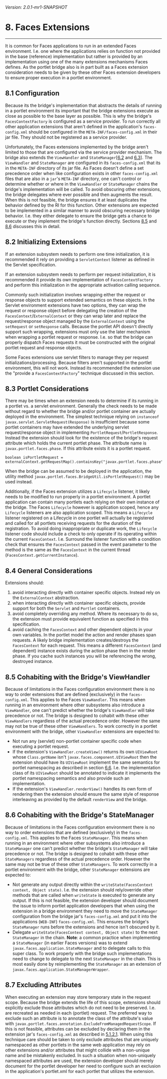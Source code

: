 _Version: 2.0.1-mr1-SNAPSHOT_

# 8. Faces Extensions

* * *

It is common for Faces applications to run in an extended Faces environment. I.e. one where the applications relies on
function not provided in the base (reference) implementation but rather is provided by an implementation using one of
the many extensions mechanisms Faces defines. As the portlet bridge also is in part built as a Faces extension
consideration needs to be given by these other Faces extension developers to ensure proper execution in a portlet
environment.

## <a name="8.1"></a>8.1 Configuration

Because its the bridge's implementation that abstracts the details of running in a portlet environment its important
that the bridge extensions execute as close as possible to the base layer as possible. This is why the bridge's
`FacesContextFactory` is configured as a service provider. To run correctly all other application extensions that aren't
defined in the application's `faces-config.xml` should be configured in the `META-INF/faces-config.xml` in their jar
file. They should not be registered as a service provider.

Unfortunately, the Faces extensions implemented by the bridge aren't limited to those that are configured via the
service provider mechanism. The bridge also extends the `ViewHandler` and
`StateManager`[[6.2](chapter-6-managing-faces.html#6.2) and [6.3](chapter-6-managing-faces.html#6.3)]. The `ViewHandler`
and `StateManager` are configured in its `faces-config.xml` that its in the `META-INF` directory of its jar file. As
Faces doesn't define a set precedence order when like configuration exists in other `faces-config.xml` files that are
also in a `jar`'s `META-INF` directory, one can't control or determine whether or where in the `ViewHandler` or
`StateManager` chains the bridge's implementation will be called. To avoid obscuring other extensions, the bridge
delegates where ever possible and then augments the result. When this is not feasible, the bridge ensures it at least
duplicates the behavior defined by the RI for this function. Other extensions are expected to be implemented in a
similar manner to avoid obscuring necessary bridge behavior. I.e. they either delegate to ensure the bridge gets a
chance to execute or they implement the bridge's function directly. Sections
[8.5](Chapter-8-Faces-Extensions-in-the-Bridge-Environment.html#8.5) and
[8.6](Chapter-8-Faces-Extensions-in-the-Bridge-Environment.html#8.6) discusses this in detail.

## <a name="8.2"></a>8.2 Initializing Extensions

If an extension subsystem needs to perform one time initialization, it is recommended it rely on providing a
`ServletContext` listener as defined in the Servlet specification.

If an extension subsystem needs to perform per request initialization, it is recommended it provide its own
implementation of `FacesContextFactory` and perform this initialization in the appropriate activation calling sequence.

Commonly such initialization involves wrapping either the request or response objects to support extended semantics on
these objects. In the Servlet environment extensions have two options, they can wrap the request or response object
before delegating the creation of the `FacesContext`/`ExternalContext` or they can wrap later and replace the
request/response object managed by the `ExternalContext` using the `setRequest` or `setResponse` calls. Because the
portlet API doesn't directly support such wrapping, extensions must only use the later mechanism when wrapping a portlet
request or response. I.e. so that the bridge can properly dispatch Faces requests it must be constructed with the
original portlet request and response objects.

Some Faces extensions use servlet filters to manage they per request initializations/processing. Because filters aren't
supported in the portlet environment, this will not work. Instead its recommended the extension use the "provide a
`FacesContextFactory`" technique discussed in this section.

## <a name="8.3"></a>8.3 Portlet Considerations

There may be times when an extension needs to determine if its running in a portlet vs. a servlet environment. Generally
the check needs to be made without regard to whether the bridge and/or portlet container are actually deployed in the
environment. The simplest technique relying on `instanceof javax.servlet.ServletRequest(Response)` is insufficient
because some portlet containers may have extended the underlying servlet request/response object in implementing
`PortletRequest`/`PortletResponse`. Instead the extension should look for the existence of the bridge's request
attribute which holds the current portlet phase. The attribute name is `javax.portlet.faces.phase`. If this attribute
exists it is a portlet request.

    boolean isPortletRequest = externalContext.getRequestMap().containsKey("javax.portlet.faces.phase");

When the bridge can be assumed to be deployed in the application, the utility method
`javax.portlet.faces.BridgeUtil.isPortletRequest()` may be used instead.

Additionally, if the Faces extension utilizes a `Lifecycle` listener, it likely needs to be modified to run properly in
a portlet environment. A portlet application can contain many portlets each relying on their own instance of the bridge.
The Faces `Lifecycle` however is application scoped, hence any `Lifecycle` listeners are also application scoped. This
means a `Lifecycle` listener registered on a Lifecycle in one portlet will actually be registered and called for all
portlets receiving requests for the duration of the registration. To avoid doing inappropriate or duplicate work, the
`Lifecycle` listener code should include a check to only operate if its operating within the current `FacesContext`.
I.e. Surround the listener function with a condition check that ensures the `FacesContext` passed in the event parameter
to the method is the same as the `FacesContext` in the current thread (`FacesContext.getCurrentInstance`).

## <a name="8.4"></a>8.4 General Considerations

Extensions should:

1. avoid interacting directly with container specific objects. Instead rely on the `ExternalContext` abstraction.
2. when interacting directly with container specific objects, provide support for both the `Servlet` and `Portlet`
containers.
3. avoid completely overriding any method. Where its necessary to do so, the extension must provide equivalent function
as specified in this specification.
4. avoid caching the `FacesContext` and other dependent objects in your own variables. In the portlet model the action
and render phases span requests. A likely bridge implementation creates/destroys the `FacesContext` for each request.
This means a different `FacesContext` (and dependent) instance exists during the action phase then in the render phase.
If you cache such instances you will be referencing the wrong, destroyed instance.

## <a name="8.5"></a>8.5 Cohabiting with the Bridge's ViewHandler

Because of limitations in the Faces configuration environment there is no way to order extensions that are defined
(exclusively) in the `faces-config.xml`. This applies to the Faces `ViewHandler`. This means when running in an
environment where other subsystems also introduce a `ViewHandler`, one can't predict whether the bridge's `ViewHandler`
will take precedence or not. The bridge is designed to cohabit with these other `ViewHandlers` regardless of the actual
precedence order. However the same may not be true of these other `ViewHandlers`. To work correctly in a portlet
environment with the bridge, other `ViewHandler` extensions are expected to:

- Not run any (servlet) non-portlet container specific code when executing a portlet request.
- If the extension's `ViewHandler.createView()` returns its own `UIViewRoot` whose `Class.getName` isn't
`javax.faces.component.UIViewRoot` then the extension should have its `UIViewRoot` implement the same semantics for
portlet namespacing as described in section [6.6](chapter-6-managing-faces.html#6.6). I.e. the implementation class of
its `UIViewRoot` should be annotated to indicate it implements the portlet namespacing semantics and also provide such
an implementation.
- If the extension's `ViewHandler.renderView()` handles its own form of rendering then the extension should ensure the
same style of response interleaving as provided by the default `renderView` and the bridge.

## <a name="8.6"></a>8.6 Cohabiting with the Bridge's StateManager

Because of limitations in the Faces configuration environment there is no way to order extensions that are defined
(exclusively) in the `faces-config.xml`. This applies to the Faces `StateManager`. This means when running in an
environment where other subsystems also introduce a `StateManager` one can't predict whether the bridge's `StateManager`
will take precedence or not. The bridge is designed to cohabit with these other `StateManagers` regardless of the actual
precedence order. However the same may not be true of these other `StateManagers`. To work correctly in a portlet
environment with the bridge, other `StateManager` extensions are expected to:

- Not generate any output directly within the `writeState(FacesContext context, Object state)`. I.e. the extension
should rely/override other methods that are called when `writeState` is executed to generate any output. If this is not
feasible, the extension developer should document the issue to inform portlet application developers that when using the
extension in a bridge environment they need to move the `StateManager` configuration from the bridge jar's
`faces-config.xml` and put it into the applications (`WEB-INF`) `faces-config.xml`. This ensures the bridge's
`StateManager` runs before the extensions and hence isn't obscured by it.
- Delegate `writeState(FacesContext context, Object state)` to the next `StateManager` in the chain. **Note**: a common
practice when implementing a `StateManager` (in earlier Faces versions) was to extend
`javax.faces.application.StateManager` and to delegate calls to this super class. To work properly with the bridge such
implementations need to change to delegate to the next `StateManager` in the chain. This is most easily done by
reimplementing the `StateManager` as an extension of `javax.faces.application.StateManagerWrapper`.

## <a name="8.7"></a>8.7 Excluding Attributes

When executing an extension may store temporary state in the request scope. Because the bridge extends the life of this
scope, extensions should explicitly exclude those attributes which do not need to be preserved. I.e. are recreated as
needed in each (portlet) request. The preferred way to exclude such an attribute is to annotate the class of the
attribute's value with `javax.portlet.faces.annotation.ExcludeFromManagedRequestScope`. If this is not feasible,
attributes can be excluded by declaring them in the extension jar's `faces-config.xml` as described in
[5.1.2.1](chapter-5-request-lifecycle.html#5.1.2.1). When using this technique care should be taken to only exclude
attributes that are uniquely namespaced as other portlets in the same web application may rely on other extensions
and/or attributes that might collide with a non-unique name and be mistakenly excluded. In such a situation when
non-uniquely namespaced attributes are used, the extension developer should merely document for the portlet developer
her need to configure such an exclusion in the application's portlet.xml for each portlet that utilizes the extension.